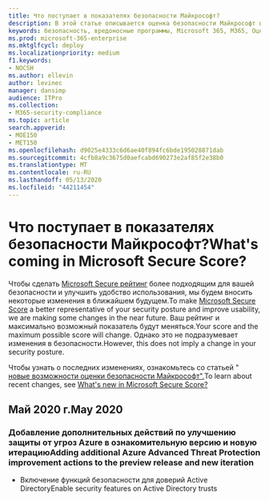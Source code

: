 ```yaml
---
title: Что поступает в показателях безопасности Майкрософт?
description: В этой статье описывается оценка безопасности Майкрософт в центре безопасности Майкрософт 365, вычисление сведений и возможные Администраторы безопасности.
keywords: безопасность, вредоносные программы, Microsoft 365, M365, Оценка безопасности, центр безопасности, действия по улучшению
ms.prod: microsoft-365-enterprise
ms.mktglfcycl: deploy
ms.localizationpriority: medium
f1.keywords:
- NOCSH
ms.author: ellevin
author: levinec
manager: dansimp
audience: ITPro
ms.collection:
- M365-security-compliance
ms.topic: article
search.appverid:
- MOE150
- MET150
ms.openlocfilehash: d9025e4333c6d6ae40f894fc6bde195028871dab
ms.sourcegitcommit: 4cfb8a9c3675d0aefcabd690273e2af85f2e38b0
ms.translationtype: MT
ms.contentlocale: ru-RU
ms.lasthandoff: 05/13/2020
ms.locfileid: "44211454"
---
```

# <a name="whats-coming-in-microsoft-secure-score"></a><span data-ttu-id="d5297-104">Что поступает в показателях безопасности Майкрософт?</span><span class="sxs-lookup"><span data-stu-id="d5297-104">What's coming in Microsoft Secure Score?</span></span>

<span data-ttu-id="d5297-105">Чтобы сделать [Microsoft Secure рейтинг](microsoft-secure-score-new.md) более подходящим для вашей безопасности и улучшить удобство использования, мы будем вносить некоторые изменения в ближайшем будущем.</span><span class="sxs-lookup"><span data-stu-id="d5297-105">To make [Microsoft Secure Score](microsoft-secure-score-new.md) a better representative of your security posture and improve usability, we are making some changes in the near future.</span></span> <span data-ttu-id="d5297-106">Ваш рейтинг и максимально возможный показатель будут меняться.</span><span class="sxs-lookup"><span data-stu-id="d5297-106">Your score and the maximum possible score will change.</span></span> <span data-ttu-id="d5297-107">Однако это не подразумевает изменения в безопасности.</span><span class="sxs-lookup"><span data-stu-id="d5297-107">However, this does not imply a change in your security posture.</span></span>

<span data-ttu-id="d5297-108">Чтобы узнать о последних изменениях, ознакомьтесь со статьей " [новые возможности оценки безопасности Майкрософт".](microsoft-secure-score-new.md#whats-new)</span><span class="sxs-lookup"><span data-stu-id="d5297-108">To learn about recent changes, see [What's new in Microsoft Secure Score?](microsoft-secure-score-new.md#whats-new)</span></span>

## <a name="may-2020"></a><span data-ttu-id="d5297-109">Май 2020 г.</span><span class="sxs-lookup"><span data-stu-id="d5297-109">May 2020</span></span>

### <a name="adding-additional-azure-advanced-threat-protection-improvement-actions-to-the-preview-release-and-new-iteration"></a><span data-ttu-id="d5297-110">Добавление дополнительных действий по улучшению защиты от угроз Azure в ознакомительную версию и новую итерацию</span><span class="sxs-lookup"><span data-stu-id="d5297-110">Adding additional Azure Advanced Threat Protection improvement actions to the preview release and new iteration</span></span>

- <span data-ttu-id="d5297-111">Включение функций безопасности для доверий Active Directory</span><span class="sxs-lookup"><span data-stu-id="d5297-111">Enable security features on Active Directory trusts</span></span>
